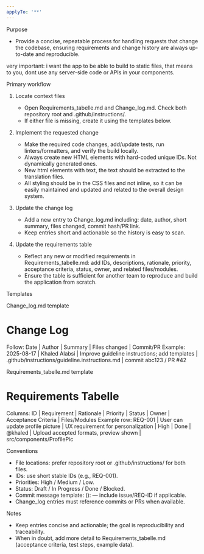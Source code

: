 ```yaml
---
applyTo: '**'
---
```


Purpose
- Provide a concise, repeatable process for handling requests that change the codebase, ensuring requirements and change history are always up-to-date and reproducible.

very important: i want the app to be able to build to static files, that means to you, dont use any server-side code or APIs in your components.

Primary workflow
1. Locate context files
    - Open Requirements_tabelle.md and Change_log.md. Check both repository root and .github/instructions/.
    - If either file is missing, create it using the templates below.

2. Implement the requested change
    - Make the required code changes, add/update tests, run linters/formatters, and verify the build locally.
    - Always create new HTML elements with hard-coded unique IDs. Not dynamically generated ones.
    - New html elements with text, the text should be extracted to the translation files.
    - All styling should be in the CSS files and not inline, so it can be easily maintained and updated and related to the overall design system.

3. Update the change log
    - Add a new entry to Change_log.md including: date, author, short summary, files changed, commit hash/PR link.
    - Keep entries short and actionable so the history is easy to scan.

4. Update the requirements table
    - Reflect any new or modified requirements in Requirements_tabelle.md: add IDs, descriptions, rationale, priority, acceptance criteria, status, owner, and related files/modules.
    - Ensure the table is sufficient for another team to reproduce and build the application from scratch.


Templates

Change_log.md template
# Change Log
Follow: Date | Author | Summary | Files changed | Commit/PR
Example:
2025-08-17 | Khaled Alabsi | Improve guideline instructions; add templates | .github/instructions/guideline.instructions.md | commit abc123 / PR #42

Requirements_tabelle.md template
# Requirements Tabelle
Columns: ID | Requirement | Rationale | Priority | Status | Owner | Acceptance Criteria | Files/Modules
Example row:
REQ-001 | User can update profile picture | UX requirement for personalization | High | Done | @khaled | Upload accepted formats, preview shown | src/components/ProfilePic

Conventions
- File locations: prefer repository root or .github/instructions/ for both files.
- IDs: use short stable IDs (e.g., REQ-001).
- Priorities: High / Medium / Low.
- Status: Draft / In Progress / Done / Blocked.
- Commit message template: <type>(<scope>): <short summary> — include issue/REQ-ID if applicable.
- Change_log entries must reference commits or PRs when available.



Notes
- Keep entries concise and actionable; the goal is reproducibility and traceability.
- When in doubt, add more detail to Requirements_tabelle.md (acceptance criteria, test steps, example data).